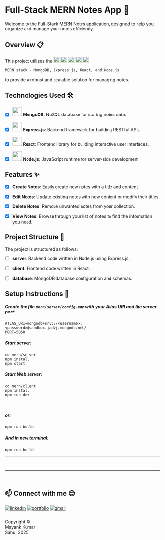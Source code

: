 # Full-Stack MERN Notes App 📝


Welcome to the Full-Stack MERN Notes application, designed to help you organize and manage your notes efficiently.

## Overview 📋

This project utilizes the <img height=20px src="https://skillicons.dev/icons?i=mongo"> <img height=20px src="https://skillicons.dev/icons?i=express"> <img height=20px src="https://skillicons.dev/icons?i=nodejs">  <img height=20px src="https://skillicons.dev/icons?i=react"> <img height=20px src="https://skillicons.dev/icons?i=js">
```markdown
MERN stack - MongoDB, Express.js, React, and Node.js
```
to provide a robust and scalable solution for managing notes.


## Technologies Used 🛠️

- [x] <img height=30px src="https://skillicons.dev/icons?i=mongo"> **MongoDB**: NoSQL database for storing notes data.
- [x] <img height=30px src="https://skillicons.dev/icons?i=express"> **Express.js**: Backend framework for building RESTful APIs.
- [x] <img height=30px src="https://skillicons.dev/icons?i=react"> **React**: Frontend library for building interactive user interfaces.
- [x] <img height=30px src="https://skillicons.dev/icons?i=nodejs"> **Node.js**: JavaScript runtime for server-side development.



## Features ✨

- [x] **Create Notes**: Easily create new notes with a title and content.
- [x] **Edit Notes**: Update existing notes with new content or modify their titles.
- [x] **Delete Notes**: Remove unwanted notes from your collection.
- [x] **View Notes**: Browse through your list of notes to find the information you need.


## Project Structure 📁

The project is structured as follows:

- [ ] **server**: Backend code written in Node.js using Express.js.
- [ ] **client**: Frontend code written in React.
- [ ] **database**: MongoDB database configuration and schemas.









## Setup Instructions 🚀
##### Create the file `mern/server/config.env` with your Atlas URI and the server port:
```
ATLAS_URI=mongodb+srv://<username>:<password>@sandbox.jadwj.mongodb.net/
PORT=5050
```

##### Start server:
```
cd mern/server
npm install
npm start
```

##### Start Web server:
```
cd mern/client
npm install
npm run dev
```
<br>

##### or:
```
npm run build
```
##### And in new terminal:
```
npm run build
```


---
<br>

---
<br>


## 📫 Connect with me 😊
[![linkedin](https://img.shields.io/badge/linkedin-0A66C2?style=for-the-badge&logo=linkedin&logoColor=white)](www.linkedin.com/in/mayank-sahu-mayanksahu)
[![portfolio](https://img.shields.io/badge/my_portfolio-000?style=for-the-badge&logo=ko-fi&logoColor=white)](https://github.com/mayankksahu)
[![gmail](https://img.shields.io/badge/Gmail-D14836?style=for-the-badge&logo=gmail&logoColor=white)](mailto:sijalsahu@gmail.com)

<footer>
<p style="float:left; width: 20%;">
Copyright © Mayank Kumar Sahu, 2025
</p>
</footer>
